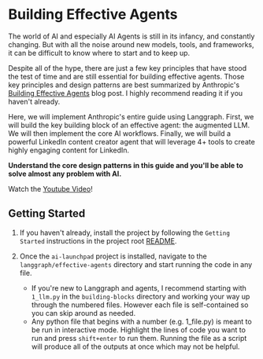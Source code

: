 # Building Effective Agents

The world of AI and especially AI Agents is still in its infancy, and constantly changing. But with all the noise around new models, tools, and frameworks, it can be difficult to know where to start and to keep up.

Despite all of the hype, there are just a few key principles that have stood the test of time and are still essential for building effective agents. Those key principles and design patterns are best summarized by Anthropic's [Building Effective Agents](https://www.anthropic.com/engineering/building-effective-agents) blog post. I highly recommend reading it if you haven't already.

Here, we will implement Anthropic's entire guide using Langgraph. First, we will build the key building block of an effective agent: the augmented LLM. We will then implement the core AI workflows. Finally, we will build a powerful LinkedIn content creator agent that will leverage 4+ tools to create highly engaging content for LinkedIn.

**Understand the core design patterns in this guide and you'll be able to solve almost any problem with AI.**

Watch the [Youtube Video](https://youtu.be/31JoTDm7jkM)!

## Getting Started

1. If you haven't already, install the project by following the `Getting Started` instructions in the project root [README](../README.md).
2. Once the `ai-launchpad` project is installed, navigate to the `langgraph/effective-agents` directory and start running the code in any file.

    - If you're new to Langgraph and agents, I recommend starting with `1_llm.py` in the `building-blocks` directory and working your way up through the numbered files. However each file is self-contained so you can skip around as needed.
    - Any python file that begins with a number (e.g. 1_file.py) is meant to be run in interactive mode. Highlight the lines of code you want to run and press `shift+enter` to run them. Running the file as a script will produce all of the outputs at once which may not be helpful.
